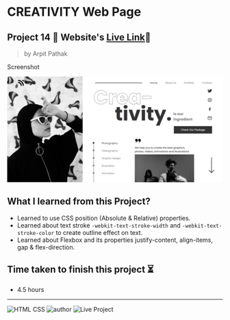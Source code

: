 # CREATIVITY Web Page

## Project 14 🚀 Website's [Live Link](https://best-solutions.netlify.app/)🔗


>by Arpit Pathak

Screenshot

![project 14 screenshot](./screenshots/desktop%2014.png)

## What I learned from this Project? 

- Learned to use CSS position (Absolute & Relative) properties.
- Learned about text stroke  `-webkit-text-stroke-width` and `-webkit-text-stroke-color` to create outline effect on text.
- Learned about Flexbox and its properties justify-content, align-items, gap & flex-direction.


## Time taken to finish this project ⏳
- 4.5 hours
---
![HTML CSS](https://img.shields.io/badge/HTML-CSS-orange)
![author](https://img.shields.io/badge/By-Arpit--Pathak-blue)
![Live Project](https://img.shields.io/badge/Live--Project-14-green)

